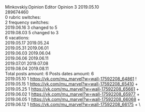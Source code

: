 Minkovskiy.Opinion	Editor Opinion 3 2019.05.10\
289674460\
0 rubric switches:\
2 frequency switches:\
2019.06.16 3 changed to 5 \
2019.08.03 5 changed to 3 \
6 vacations:\
2019.05.17 2019.05.24 \
2019.05.31 2019.06.01 \
2019.06.03 2019.06.04 \
2019.06.06 2019.06.11 \
2019.07.01 2019.07.08 \
2019.08.04 2019.08.11 \
Total posts amount: 6	Posts dates amount: 6\
2019.05.10 1 https://vk.com/mu_marvel?w=wall-17592208_64861 ! \
2019.05.15 1 https://vk.com/mu_marvel?w=wall-17592208_65410 + \
2019.05.25 1 https://vk.com/mu_marvel?w=wall-17592208_65661 + \
2019.06.02 1 https://vk.com/mu_marvel?w=wall-17592208_65977 + \
2019.06.05 1 https://vk.com/mu_marvel?w=wall-17592208_66068 + \
2019.06.12 1 https://vk.com/mu_marvel?w=wall-17592208_66175 + \

